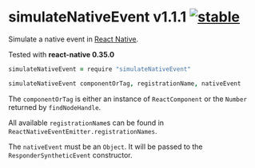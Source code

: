 
# simulateNativeEvent v1.1.1 [![stable](http://badges.github.io/stability-badges/dist/stable.svg)](http://github.com/badges/stability-badges)

Simulate a native event in [React Native](http://github.com/facebook/react-native).

Tested with **react-native 0.35.0**

```coffee
simulateNativeEvent = require "simulateNativeEvent"

simulateNativeEvent componentOrTag, registrationName, nativeEvent
```

The `componentOrTag` is either an instance of `ReactComponent` or the `Number` returned by `findNodeHandle`.

All available `registrationName`s can be found in `ReactNativeEventEmitter.registrationNames`.

The `nativeEvent` must be an `Object`. It will be passed to the `ResponderSyntheticEvent` constructor.
